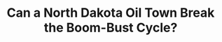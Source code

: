 ---
title: Can a North Dakota Oil Town Break the Boom-Bust Cycle?
client: The Atlantic
pubdate: 2016-08-08 
type: report
teaser: After oil prices plummeted, Williston residents were left wondering if their city could turn short-term gains into long-term growth.
link: https://www.theatlantic.com/business/archive/2016/08/can-a-north-dakota-oil-town-break-the-boom-bust-cycle/494747/
featured: true
img: assets/img/boom.jpg
img-background_size: auto 120%
img-background_position: 80% 10%

show_on_home: true
---